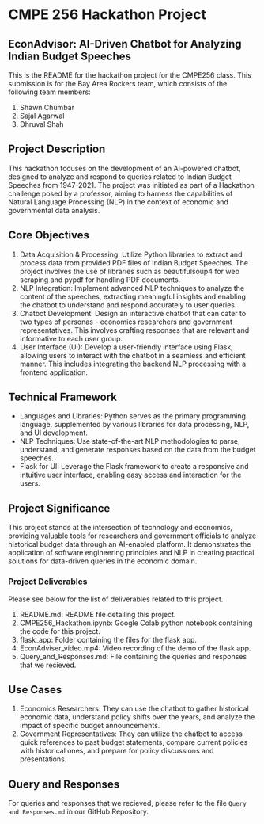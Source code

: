 # CMPE 256 Hackathon Project

## EconAdvisor: AI-Driven Chatbot for Analyzing Indian Budget Speeches

This is the README for the hackathon project for the CMPE256 class. This submission is for the Bay Area Rockers team, which consists of the following team members:

1. Shawn Chumbar
2. Sajal Agarwal
3. Dhruval Shah

## Project Description

This hackathon focuses on the development of an AI-powered chatbot, designed to analyze and respond to queries related to Indian Budget Speeches from 1947-2021. The project was initiated as part of a Hackathon challenge posed by a professor, aiming to harness the capabilities of Natural Language Processing (NLP) in the context of economic and governmental data analysis.

## Core Objectives

1. Data Acquisition & Processing: Utilize Python libraries to extract and process data from provided PDF files of Indian Budget Speeches. The project involves the use of libraries such as beautifulsoup4 for web scraping and pypdf for handling PDF documents.
2. NLP Integration: Implement advanced NLP techniques to analyze the content of the speeches, extracting meaningful insights and enabling the chatbot to understand and respond accurately to user queries.
3. Chatbot Development: Design an interactive chatbot that can cater to two types of personas - economics researchers and government representatives. This involves crafting responses that are relevant and informative to each user group.
4. User Interface (UI): Develop a user-friendly interface using Flask, allowing users to interact with the chatbot in a seamless and efficient manner. This includes integrating the backend NLP processing with a frontend application.

## Technical Framework

- Languages and Libraries: Python serves as the primary programming language, supplemented by various libraries for data processing, NLP, and UI development.
- NLP Techniques: Use state-of-the-art NLP methodologies to parse, understand, and generate responses based on the data from the budget speeches.
- Flask for UI: Leverage the Flask framework to create a responsive and intuitive user interface, enabling easy access and interaction for the users.

## Project Significance

This project stands at the intersection of technology and economics, providing valuable tools for researchers and government officials to analyze historical budget data through an AI-enabled platform. It demonstrates the application of software engineering principles and NLP in creating practical solutions for data-driven queries in the economic domain.

### Project Deliverables

Please see below for the list of deliverables related to this project.

1. README.md: README file detailing this project.
2. CMPE256_Hackathon.ipynb: Google Colab python notebook containing the code for this project.
3. flask_app: Folder containing the files for the flask app.
4. EconAdviser_video.mp4: Video recording of the demo of the flask app.
5. Query_and_Responses.md: File containing the queries and responses that we recieved.

## Use Cases

1. Economics Researchers: They can use the chatbot to gather historical economic data, understand policy shifts over the years, and analyze the impact of specific budget announcements.
2. Government Representatives: They can utilize the chatbot to access quick references to past budget statements, compare current policies with historical ones, and prepare for policy discussions and presentations.

## Query and Responses

For queries and responses that we recieved, please refer to the file `Query and Responses.md` in our GitHub Repository.
